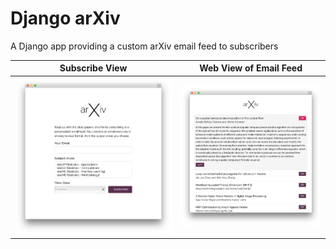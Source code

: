 Django arXiv
============
A Django app providing a custom arXiv email feed to subscribers

<style>
    table { border: none; }
</style>

Subscribe View                         |  Web View of Email Feed
:-------------------------------------:|:-----------------------------:
![Subscribe view](docs/subscribe.png)  |  ![Feed view](docs/feed.png)
